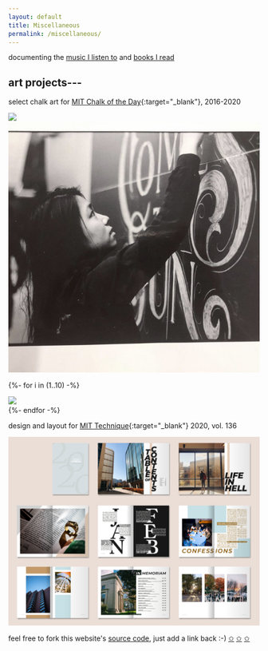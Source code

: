 ```yaml
---
layout: default
title: Miscellaneous
permalink: /miscellaneous/
---
```


documenting the [music I listen to](https://www.last.fm/user/sarahwu_) and
[books I read](https://www.goodreads.com/sarahawu)

## art projects---

select chalk art for [MIT Chalk of the Day](https://www.instagram.com/chalkoftheday/){:target="_blank"}, 2016-2020

<div class="chalk content-mid">

  <div> <a href="/assets/images/chalk_video.gif" class="lightbox_trigger"> <img src="/assets/images/chalk_video.gif"> </a> </div>

  <div> <a href="/assets/images/chalk_film.jpg" class="lightbox_trigger"> <img src="/assets/images/chalk_film.jpg"> </a> </div>

  {%- for i in (1..10) -%}
  <div> <a href="/assets/images/chalk{{ i }}.jpg" class="lightbox_trigger"> <img src="/assets/images/chalk{{ i }}.jpg"> </a> </div>
  {%- endfor -%}

</div>


design and layout for [MIT Technique](https://technique.mit.edu/){:target="_blank"} 2020, vol. 136

<a href="/assets/images/tnq.png" class="lightbox_trigger"> <img src="/assets/images/tnq.png"> </a>

feel free to fork this website's [source code](https://github.com/sarahawu/sarahawu.github.io), just add a link back :-)
[&#10025;](https://roshni714.github.io/)
[&#10025;](https://lailacj.github.io/)
[&#10025;](https://nicolehope5.github.io/)

